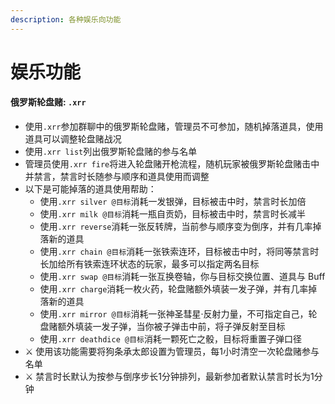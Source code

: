 ```yaml
---
description: 各种娱乐向功能
---
```


# 娱乐功能

#### 俄罗斯轮盘赌: `.xrr`

* 使用`.xrr`参加群聊中的俄罗斯轮盘赌，管理员不可参加，随机掉落道具，使用道具可以调整轮盘赌战况
* 使用`.xrr list`列出俄罗斯轮盘赌的参与名单
* 管理员使用`.xrr fire`将进入轮盘赌开枪流程，随机玩家被俄罗斯轮盘赌击中并禁言，禁言时长随参与顺序和道具使用而调整
* 以下是可能掉落的道具使用帮助：
  * 使用`.xrr silver @目标`消耗一发银弹，目标被击中时，禁言时长加倍
  * 使用`.xrr milk @目标`消耗一瓶自贡奶，目标被击中时，禁言时长减半
  * 使用`.xrr reverse`消耗一张反转牌，当前参与顺序变为倒序，并有几率掉落新的道具
  * 使用`.xrr chain @目标`消耗一张铁索连环，目标被击中时，将同等禁言时长加给所有铁索连环状态的玩家，最多可以指定两名目标
  * 使用`.xrr swap @目标`消耗一张互换卷轴，你与目标交换位置、道具与 Buff
  * 使用`.xrr charge`消耗一枚火药，轮盘赌额外填装一发子弹，并有几率掉落新的道具
  * 使用`.xrr mirror @目标`消耗一张神圣彗星·反射力量，不可指定自己，轮盘赌额外填装一发子弹，当你被子弹击中前，将子弹反射至目标
  * 使用`.xrr deathdice @目标`消耗一颗死亡之骰，目标将重置子弹口径
* ⚔ 使用该功能需要将狗条承太郎设置为管理员，每1小时清空一次轮盘赌参与名单
* ⚔ 禁言时长默认为按参与倒序步长1分钟排列，最新参加者默认禁言时长为1分钟

